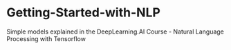 # Getting-Started-with-NLP

Simple models explained in the DeepLearning.AI Course - Natural Language Processing with Tensorflow
